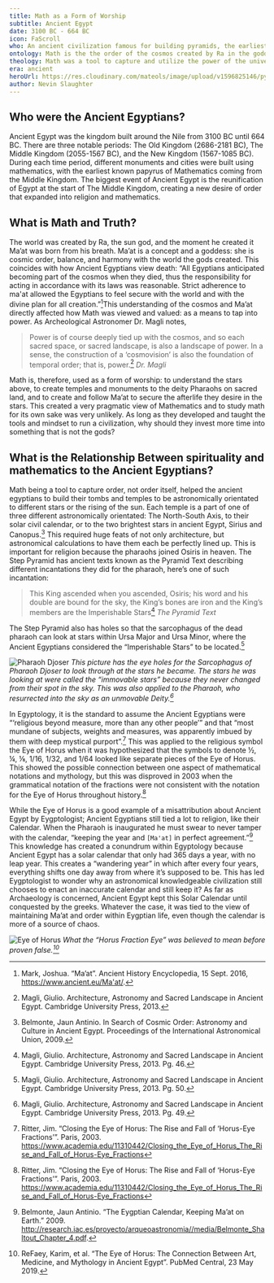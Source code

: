 ```yaml
---
title: Math as a Form of Worship
subtitle: Ancient Egypt
date: 3100 BC - 664 BC
icon: FaScroll
who: An ancient civilization famous for building pyramids, the earliest known papyrus containing math, and the false Solar Calendar.
ontology: Math is the the order of the cosmos created by Ra in the goddess Ma'at.
theology: Math was a tool to capture and utilize the power of the universe as a form of worship.
era: ancient
heroUrl: https://res.cloudinary.com/mateols/image/upload/v1596825146/pyramids-2371501_1280_kgqaho.jpg
author: Nevin Slaughter
---
```


## Who were the Ancient Egyptians?

Ancient Egypt was the kingdom built around the Nile from 3100 BC until 664 BC. There are three notable periods: The Old Kingdom (2686-2181 BC), The Middle Kingdom (2055-1567 BC), and the New Kingdom (1567-1085 BC). During each time period, different monuments and cities were built using mathematics, with the earliest known papyrus of Mathematics coming from the Middle Kingdom. The biggest event of Ancient Egypt is the reunification of Egypt at the start of The Middle Kingdom, creating a new desire of order that expanded into religion and mathematics.

## What is Math and Truth?

The world was created by Ra, the sun god, and the moment he created it Ma’at was born from his breath. Ma’at is a concept and a goddess: she is cosmic order, balance, and harmony with the world the gods created. This coincides with how Ancient Egyptians view death: “All Egyptians anticipated becoming part of the cosmos when they died, thus the responsibility for acting in accordance with its laws was reasonable. Strict adherence to ma'at allowed the Egyptians to feel secure with the world and with the divine plan for all creation.”[^1]This understanding of the cosmos and Ma’at directly affected how Math was viewed and valued: as a means to tap into power. As Archeological Astronomer Dr. Magli notes,

> Power is of course deeply tied up with the cosmos, and so each sacred space, or sacred landscape, is also a landscape of power. In a sense, the construction of a ‘cosmovision’ is also the foundation of temporal order; that is, power.[^2]
_Dr. Magli_

Math is, therefore, used as a form of worship: to understand the stars above, to create temples and monuments to the deity Pharaohs on sacred land, and to create and follow Ma’at to secure the afterlife they desire in the stars. This created a very pragmatic view of Mathematics and to study math for its own sake was very unlikely. As long as they developed and taught the tools and mindset to run a civilization, why should they invest more time into something that is not the gods?

## What is the Relationship Between spirituality and mathematics to the Ancient Egyptians?

Math being a tool to capture order, not order itself, helped the ancient egyptians to build their tombs and temples to be astronomically orientated to different stars or the rising of the sun. Each temple is a part of one of three different astronomically orientated: The North-South Axis, to their solar civil calendar, or to the two brightest stars in ancient Egypt, Sirius and Canopus.[^3] This required huge feats of not only architecture, but astronomical calculations to have them each be perfectly lined up. This is important for religion because the pharaohs joined Osiris in heaven. The Step Pyramid has ancient texts known as the Pyramid Text describing different incantations they did for the pharaoh, here’s one of such incantation:

> This King ascended when you ascended, Osiris; his word and his double are bound for the sky, the King’s bones are iron and the King’s members are the Imperishable Stars[^4]
_The Pyramid Text_

The Step Pyramid also has holes so that the sarcophagus of the dead pharaoh can look at stars within Ursa Major and Ursa Minor, where the Ancient Egyptians considered the “Imperishable Stars” to be located.[^5]

![Pharaoh Djoser](https://res.cloudinary.com/mateols/image/upload/v1596824330/image1_ju3tzz.png)
_This picture has the eye holes for the Sarcophagus of Pharaoh Djoser to look through at the stars he became. The stars he was looking at were called the “immovable stars” because they never changed from their spot in the sky. This was also applied to the Pharaoh, who resurrected into the sky as an unmovable Deity.[^6]_

In Egyptology, it is the standard to assume the Ancient Egyptians were “‘religious beyond measure, more than any other people’” and that “most mundane of subjects, weights and measures, was apparently imbued by them with deep mystical purport”.[^7] This was applied to the religious symbol the Eye of Horus when it was hypothesized that the symbols to denote ½, ¼, ⅛, 1/16, 1/32, and 1/64 looked like separate pieces of the Eye of Horus.  This showed the possible connection between one aspect of mathematical notations and mythology, but this was disproved in 2003 when the grammatical notation of the fractions were not consistent with the notation for the Eye of Horus throughout history.[^8]

While the Eye of Horus is a good example of a misattribution about Ancient Egypt by Eygptologist; Ancient Egyptians still tied a lot to religion, like their Calendar. When the Pharaoh is inaugurated he must swear to never tamper with the calendar, “keeping the year and `[Ma'at]` in perfect agreement.”[^9] This knowledge has created a conundrum within Egyptology because Ancient Egypt has a solar calendar that only had 365 days a year, with no leap year. This creates a “wandering year” in which after every four years, everything shifts one day away from where it’s supposed to be. This has led Eygptologist to wonder why an astronomical knowledgeable civilization still chooses to enact an inaccurate calendar and still keep it? As far as Archaeology is concerned, Ancient Egypt kept this Solar Calendar until conquested by the greeks. Whatever the case, it was tied to the view of maintaining Ma’at and order within Eygptian life, even though the calendar is more of a source of chaos.

![Eye of Horus](https://res.cloudinary.com/mateols/image/upload/v1596824333/image2_whi08q.jpg)
_What the “Horus Fraction Eye” was believed to mean before proven false.[^10]_

[^1]: Mark, Joshua. “Ma’at”. Ancient History Encyclopedia, 15 Sept. 2016, https://www.ancient.eu/Ma'at/.
[^2]:  Magli, Giulio. Architecture, Astronomy and Sacred Landscape in Ancient Egypt. Cambridge University Press, 2013.
[^3]: Belmonte, Jaun Antinio. In Search of Cosmic Order: Astronomy and Culture in Ancient Egypt. Proceedings of the International Astronomical Union, 2009.
[^4]: Magli, Giulio. Architecture, Astronomy and Sacred Landscape in Ancient Egypt. Cambridge University Press, 2013. Pg. 46.
[^5]: Magli, Giulio. Architecture, Astronomy and Sacred Landscape in Ancient Egypt. Cambridge University Press, 2013. Pg. 50.
[^6]: Magli, Giulio. Architecture, Astronomy and Sacred Landscape in Ancient Egypt. Cambridge University Press, 2013. Pg. 49.
[^7]: Ritter, Jim. “Closing the Eye of Horus: The Rise and Fall of ‘Horus-Eye Fractions’”. Paris, 2003. https://www.academia.edu/11310442/Closing_the_Eye_of_Horus_The_Rise_and_Fall_of_Horus-Eye_Fractions
[^8]: Ritter, Jim. “Closing the Eye of Horus: The Rise and Fall of ‘Horus-Eye Fractions’”. Paris, 2003. https://www.academia.edu/11310442/Closing_the_Eye_of_Horus_The_Rise_and_Fall_of_Horus-Eye_Fractions
[^9]: Belmonte, Jaun Antinio. “The Eygptian Calendar, Keeping Ma’at on Earth.” 2009. http://research.iac.es/proyecto/arqueoastronomia//media/Belmonte_Shaltout_Chapter_4.pdf.
[^10]: ReFaey, Karim, et al. “The Eye of Horus: The Connection Between Art, Medicine, and Mythology in Ancient Egypt”. PubMed Central, 23 May 2019.


